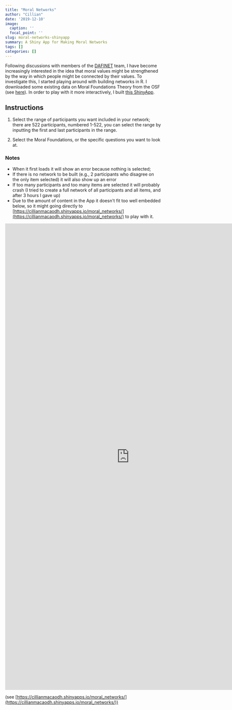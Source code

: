 ```yaml
---
title: "Moral Networks"
author: "Cillian"
date: '2019-12-10'
image:
  caption: ''
  focal_point: ''
slug: moral-networks-shinyapp
summary: A Shiny App for Making Moral Networks
tags: []
categories: []
---
```


Following discussions with members of the [DAFINET](https://www.ul.ie/dafinet/) team, I have become increasingly interested in the idea that moral values might be strengthened by the way in which people might be connected by their values.  To investigate this, I started playing around with building networks in R.  I downloaded some existing data on Moral Foundations Theory from the OSF (see [here](https://osf.io/nh4ck/)).  In order to play with it more interactively, I built [this ShinyApp](https://cillianmacaodh.shinyapps.io/moral_networks/). 

## Instructions

1. Select the range of participants you want included in your network; there are 522 participants, numbered 1-522, you can select the range by inputting the first and last participants in the range.

2. Select the Moral Foundations, or the specific questions you want to look at.


### Notes

- When it first loads it will show an error because nothing is selected;
- If there is no network to be built (e.g., 2 participants who disagree on the only item selected) it will also show up an error 
- If too many participants and too many items are selected it will probably crash (I tried to create a full network of all participants and all items, and after 3 hours I gave up)
- Due to the amount of content in the App it doesn't fit too well embedded below, so it might going directly to [https://cillianmacaodh.shinyapps.io/moral_networks/](https://cillianmacaodh.shinyapps.io/moral_networks/) to play with it.

<iframe width="800" height="1500" scrolling="yes" frameborder="no"  src="https://cillianmacaodh.shinyapps.io/moral_networks/"> </iframe>

(see [https://cillianmacaodh.shinyapps.io/moral_networks/](https://cillianmacaodh.shinyapps.io/moral_networks/))
